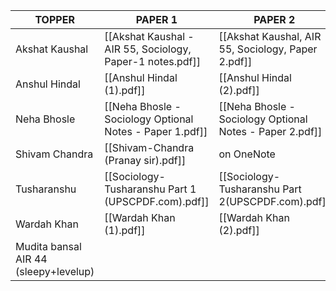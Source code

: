 
| **TOPPER**                            | **PAPER 1**                                               | **PAPER 2**                                              |
| ------------------------------------- | --------------------------------------------------------- | -------------------------------------------------------- |
| Akshat Kaushal                        | [[Akshat Kaushal - AIR 55, Sociology, Paper-1 notes.pdf]] | [[Akshat Kaushal, AIR 55, Sociology, Paper 2.pdf]]       |
| Anshul Hindal                         | [[Anshul Hindal (1).pdf]]                                 | [[Anshul Hindal (2).pdf]]                                |
| Neha Bhosle                           | [[Neha Bhosle - Sociology Optional Notes - Paper 1.pdf]]  | [[Neha Bhosle - Sociology Optional Notes - Paper 2.pdf]] |
| Shivam Chandra                        | [[Shivam-Chandra (Pranay sir).pdf]]                       | on OneNote                                               |
| Tusharanshu                           | [[Sociology-Tusharanshu Part 1 (UPSCPDF.com).pdf]]        | [[Sociology-Tusharanshu Part 2(UPSCPDF.com).pdf]]        |
| Wardah Khan                           | [[Wardah Khan (1).pdf]]                                   | [[Wardah Khan (2).pdf]]                                  |
| Mudita bansal AIR 44 (sleepy+levelup) |                                                           |                                                          |
